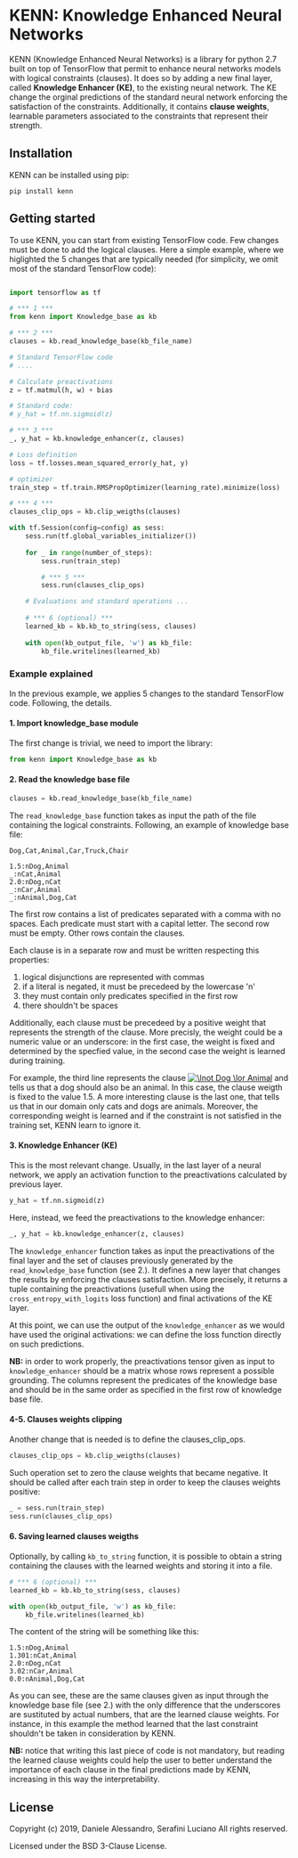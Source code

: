 # KENN: Knowledge Enhanced Neural Networks
KENN (Knowledge Enhanced Neural Networks) is a library for python 2.7 built on top of TensorFlow that permit to enhance neural networks models with logical constraints (clauses). It does so by adding a new final layer, called **Knowledge Enhancer (KE)**, to the existing neural network. The KE change the orginal predictions of the standard neural network enforcing the satisfaction of the constraints. Additionally, it contains **clause weights**, learnable parameters associated to the constraints that represent their strength. 

## Installation
KENN can be installed using pip:
```
pip install kenn
```

## Getting started
To use KENN, you can start from existing TensorFlow code. Few changes must be done to add the logical clauses.
Here a simple example, where we higlighted the 5 changes that are typically needed (for simplicity, we omit most of the standard TensorFlow code):


```python

import tensorflow as tf

# *** 1 ***
from kenn import Knowledge_base as kb

# *** 2 ***
clauses = kb.read_knowledge_base(kb_file_name)

# Standard TensorFlow code
# ....

# Calculate preactivations
z = tf.matmul(h, w) + bias

# Standard code:
# y_hat = tf.nn.sigmoid(z)

# *** 3 ***
_, y_hat = kb.knowledge_enhancer(z, clauses)

# Loss definition 
loss = tf.losses.mean_squared_error(y_hat, y)

# optimizer
train_step = tf.train.RMSPropOptimizer(learning_rate).minimize(loss)

# *** 4 ***
clauses_clip_ops = kb.clip_weigths(clauses)

with tf.Session(config=config) as sess:
    sess.run(tf.global_variables_initializer())
    
    for _ in range(number_of_steps):
        sess.run(train_step)

        # *** 5 ***
        sess.run(clauses_clip_ops)

    # Evaluations and standard operations ...
        
    # *** 6 (optional) ***
    learned_kb = kb.kb_to_string(sess, clauses)
    
    with open(kb_output_file, 'w') as kb_file:
        kb_file.writelines(learned_kb)
```

### Example explained
In the previous example, we applies 5 changes to the standard TensorFlow code. Following, the details.

#### 1. Import knowledge_base module
The first change is trivial, we need to import the library:
```python
from kenn import Knowledge_base as kb
```

#### 2. Read the knowledge base file
```python
clauses = kb.read_knowledge_base(kb_file_name)
```

The `read_knowledge_base` function takes as input the path of the file containing the logical constraints. Following, an example of knowledge base file:

```
Dog,Cat,Animal,Car,Truck,Chair

1.5:nDog,Animal
_:nCat,Animal
2.0:nDog,nCat
_:nCar,Animal
_:nAnimal,Dog,Cat
```

The first row contains a list of predicates separated with a comma with no spaces. Each predicate must start with a capital letter.
The second row must be empty.
Other rows contain the clauses.

Each clause is in a separate row and must be written respecting this properties:
1. logical disjunctions are represented with commas
1. if a literal is negated, it must be precedeed by the lowercase 'n'
1. they must contain only predicates specified in the first row
1. there shouldn't be spaces

Additionally, each clause must be precedeed by a positive weight that represents the strength of the clause. More precisly, the weight could be a numeric value or an underscore: in the first case, the weight is fixed and determined by the specfied value, in the second case the weight is learned during training.

For example, the third line represents the clause <a href="https://www.codecogs.com/eqnedit.php?latex=\lnot&space;Dog&space;\lor&space;Animal" target="_blank"><img src="https://latex.codecogs.com/gif.latex?\lnot&space;Dog&space;\lor&space;Animal" title="\lnot Dog \lor Animal" /></a> and tells us that a dog should also be an animal. In this case, the clause weigth is fixed to the value 1.5. A more interesting clause is the last one, that tells us that in our domain only cats and dogs are animals. Moreover, the corresponding weight is learned and if the constraint is not satisfied in the training set, KENN learn to ignore it.

#### 3. Knowledge Enhancer (KE)
This is the most relevant change. Usually, in the last layer of a neural network, we apply an activation function to the preactivations calculated by previous layer.
```python
y_hat = tf.nn.sigmoid(z)
```
Here, instead, we feed the preactivations to the knowledge enhancer:
```python
_, y_hat = kb.knowledge_enhancer(z, clauses)
```

The `knowledge_enhancer` function takes as input the preactivations of the final layer and the set of clauses previously generated by the `read_knowledge_base` function (see 2.). It defines a new layer that changes the results by enforcing the clauses satisfaction. More precisely, it returns a tuple containing the preactivations (usefull when using the `cross_entropy_with_logits` loss function) and final activations of the KE layer.

At this point, we can use the output of the `knowledge_enhancer` as we would have used the original activations: we can define the loss function directly on such predictions.

**NB:** in order to work properly, the preactivations tensor given as input to `knowledge_enhancer` should be a matrix whose rows represent a possible grounding. The columns represent the predicates of the knowledge base and should be in the same order as specified in the first row of knowledge base file.

#### 4-5. Clauses weights clipping
Another change that is needed is to define the clauses_clip_ops.
```python
clauses_clip_ops = kb.clip_weigths(clauses)
```

Such operation set to zero the clause weights that became negative. It should be called after each train step in order to keep the clauses weights positive:
```python
_ = sess.run(train_step)
sess.run(clauses_clip_ops)
```

#### 6. Saving learned clauses weigths
Optionally, by calling ```kb_to_string``` function, it is possible to obtain a string containing the clauses with the learned weights and storing it into a file.

```python
# *** 6 (optional) ***
learned_kb = kb.kb_to_string(sess, clauses)

with open(kb_output_file, 'w') as kb_file:
    kb_file.writelines(learned_kb)
```

The content of the string will be something like this:
```
1.5:nDog,Animal
1.301:nCat,Animal
2.0:nDog,nCat
3.02:nCar,Animal
0.0:nAnimal,Dog,Cat
```

As you can see, these are the same clauses given as input through the knowledge base file (see 2.) with the only difference that the underscores are sustituted by actual numbers, that are the learned clause weights. For instance, in this example the method learned that the last constraint shouldn't be taken in consideration by KENN.

**NB:** notice that writing this last piece of code is not mandatory, but reading the learned clause weights could help the user to better understand the importance of each clause in the final predictions made by KENN, increasing in this way the interpretability.

## License
Copyright (c) 2019, Daniele Alessandro, Serafini Luciano
All rights reserved.

Licensed under the BSD 3-Clause License.
